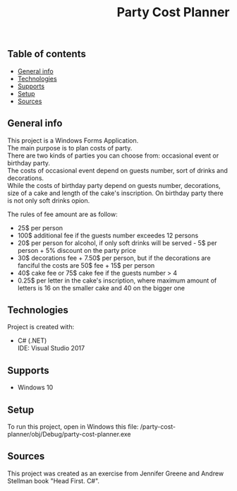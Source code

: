 <h1 align="right">Party Cost Planner</h1><br>

## Table of contents
* [General info](#general-info)
* [Technologies](#technologies)
* [Supports](#supports)
* [Setup](#setup)
* [Sources](#sources)

## General info
This project is a Windows Forms Application.  
The main purpose is to plan costs of party.   
There are two kinds of parties you can choose from: occasional event or birthday party.  
The costs of occasional event depend on guests number, sort of drinks and decorations.  
While the costs of birthday party depend on guests number, decorations, size of a cake and length of the cake's inscription. On birthday party there is not only soft drinks opion.  
  
The rules of fee amount are as follow:
* 25$ per person
* 100$ additional fee if the guests number exceedes 12 persons
* 20$ per person for alcohol, if only soft drinks will be served - 5$ per person + 5% discount on the party price
* 30$ decorations fee + 7.50$ per person, but if the decorations are fanciful the costs are 50$ fee + 15$ per person 
* 40$ cake fee or 75$ cake fee if the guests number > 4
* 0.25$ per letter in the cake's inscription, where maximum amount of letters is 16 on the smaller cake and 40 on the bigger one
	
## Technologies
Project is created with:
* C# (.NET)  
IDE: Visual Studio 2017

## Supports
* Windows 10

## Setup
To run this project, open in Windows this file: /party-cost-planner/obj/Debug/party-cost-planner.exe

## Sources
This project was created as an exercise from Jennifer Greene and Andrew Stellman book "Head First. C#".

